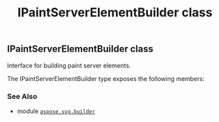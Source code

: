 ﻿---
title: IPaintServerElementBuilder class
second_title: Aspose.SVG for Python via .NET API References
description: 
type: docs
weight: 300
url: /python-net/aspose.svg.builder/ipaintserverelementbuilder/
is_root: false
---

## IPaintServerElementBuilder class

Interface for building paint server elements.



The IPaintServerElementBuilder type exposes the following members:


### See Also
* module [`aspose.svg.builder`](..)
